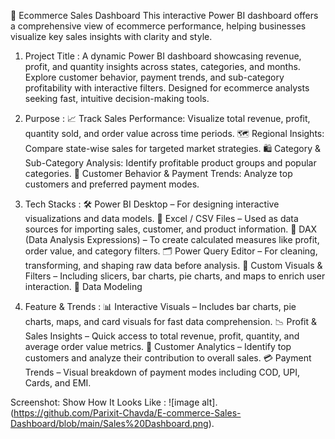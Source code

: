 🛒 Ecommerce Sales Dashboard
This interactive Power BI dashboard offers a comprehensive view of ecommerce performance, helping businesses visualize key sales insights with clarity and style.

1. Project Title :
A dynamic Power BI dashboard showcasing revenue, profit, and quantity insights across states, categories, and months. Explore customer behavior, payment trends, and sub-category profitability with interactive filters. Designed for ecommerce analysts seeking fast, intuitive decision-making tools.

2. Purpose :
📈 Track Sales Performance: Visualize total revenue, profit, quantity sold, and order value across time periods.
🗺️ Regional Insights: Compare state-wise sales for targeted market strategies.
🛍️ Category & Sub-Category Analysis: Identify profitable product groups and popular categories.
👥 Customer Behavior & Payment Trends: Analyze top customers and preferred payment modes.

3. Tech Stacks :
🛠️ Power BI Desktop – For designing interactive visualizations and data models.
📁 Excel / CSV Files – Used as data sources for importing sales, customer, and product information.
🧮 DAX (Data Analysis Expressions) – To create calculated measures like profit, order value, and category filters.
🗂️ Power Query Editor – For cleaning, transforming, and shaping raw data before analysis.
🎨 Custom Visuals & Filters – Including slicers, bar charts, pie charts, and maps to enrich user interaction.
🧠 Data Modeling

4. Feature & Trends :
📊 Interactive Visuals – Includes bar charts, pie charts, maps, and card visuals for fast data comprehension.
📉 Profit & Sales Insights – Quick access to total revenue, profit, quantity, and average order value metrics.
🧍 Customer Analytics – Identify top customers and analyze their contribution to overall sales.
💳 Payment Trends – Visual breakdown of payment modes including COD, UPI, Cards, and EMI.

Screenshot:
Show How It Looks Like : ![image alt].(https://github.com/Parixit-Chavda/E-commerce-Sales-Dashboard/blob/main/Sales%20Dashboard.png).
